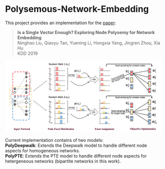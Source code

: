 # Polysemous-Network-Embedding

This project provides an implementation for the [paper](https://arxiv.org/abs/1905.10668): <br>

> **Is a Single Vector Enough? Exploring Node Polysemy for Network Embedding**<br>
Ninghao Liu, Qiaoyu Tan, Yuening Li, Hongxia Yang, Jingren Zhou, Xia Hu<br>
KDD 2019 <br>

![](https://github.com/ninghaohello/Polysemous-Network-Embedding/blob/master/PolyDeepwalk.png)

Current implementation contains of two models:<br>
**PolyDeepwalk**: Extends the Deepwalk model to handle different node aspects for homogeneous networks.<br>
**PolyPTE**: Extends the PTE model to handle different node aspects for hetergeneous networks (bipartite networks in this work).<br>
